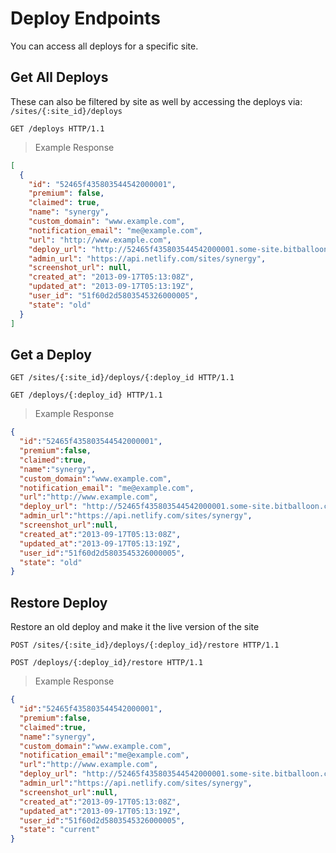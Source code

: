 # Deploy Endpoints

You can access all deploys for a specific site.

## Get All Deploys

<aside class=notice>
These can also be filtered by site as well by accessing the deploys via:
<code>/sites/{:site_id}/deploys</code>
</aside>

``` http
GET /deploys HTTP/1.1
```

> Example Response

``` json
[
  {
  	"id": "52465f435803544542000001",
  	"premium": false,
  	"claimed": true,
  	"name": "synergy",
  	"custom_domain": "www.example.com",
  	"notification_email": "me@example.com",
  	"url": "http://www.example.com",
  	"deploy_url": "http://52465f435803544542000001.some-site.bitballoon.com",
  	"admin_url": "https://api.netlify.com/sites/synergy",
  	"screenshot_url": null,
  	"created_at": "2013-09-17T05:13:08Z",
  	"updated_at": "2013-09-17T05:13:19Z",
  	"user_id": "51f60d2d5803545326000005",
  	"state": "old"
  }
]
```

## Get a Deploy
``` http
GET /sites/{:site_id}/deploys/{:deploy_id HTTP/1.1
```
``` http
GET /deploys/{:deploy_id} HTTP/1.1
```

> Example Response

``` json
{
  "id":"52465f435803544542000001",
  "premium":false,
  "claimed":true,
  "name":"synergy",
  "custom_domain":"www.example.com",
  "notification_email": "me@example.com",
  "url":"http://www.example.com",
  "deploy_url": "http://52465f435803544542000001.some-site.bitballoon.com",
  "admin_url":"https://api.netlify.com/sites/synergy",
  "screenshot_url":null,
  "created_at":"2013-09-17T05:13:08Z",
  "updated_at":"2013-09-17T05:13:19Z",
  "user_id":"51f60d2d5803545326000005",
  "state": "old"
}
```

## Restore Deploy

Restore an old deploy and make it the live version of the site

``` http
POST /sites/{:site_id}/deploys/{:deploy_id}/restore HTTP/1.1
```
``` http
POST /deploys/{:deploy_id}/restore HTTP/1.1
```


> Example Response

```json
{
  "id":"52465f435803544542000001",
  "premium":false,
  "claimed":true,
  "name":"synergy",
  "custom_domain":"www.example.com",
  "notification_email":"me@example.com",
  "url":"http://www.example.com",
  "deploy_url": "http://52465f435803544542000001.some-site.bitballoon.com",  
  "admin_url":"https://api.netlify.com/sites/synergy",
  "screenshot_url":null,
  "created_at":"2013-09-17T05:13:08Z",
  "updated_at":"2013-09-17T05:13:19Z",
  "user_id":"51f60d2d5803545326000005",
  "state": "current"
}
```
